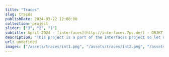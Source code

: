 ```yaml
---
title: "Traces"
slug: traces
publishDate: 2024-03-22 12:00:00
collection: project
slider: ["3", "2", "1"]
subtitle: April 2024 - [interfaces](http://interfaces.7pc.de/) - OBJKT.
description: "This project is a part of the Interfaces project so let me give you the basics of it. This collaboration is kind of a bridge between dance and computer art. It works by capturing the dynamics and expression of dance to transport and remix them through the lens of generative art."
url: undefined
images: ["/assets/traces/int1.png", "/assets/traces/int2.png", "/assets/traces/int3.png", "/assets/traces/int4.png", "/assets/traces/int5.png", "/assets/traces/int6.png", "/assets/traces/int7.png"]
---
```

